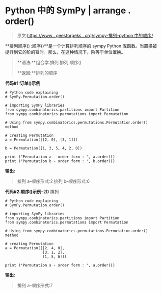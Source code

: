 # Python 中的 SymPy | arrange . order()

> 原文:[https://www . geesforgeks . org/sympy-排列-python 中的顺序/](https://www.geeksforgeeks.org/sympy-permutation-order-in-python/)

**排列顺序() :顺序()**是一个计算排列顺序的 sympy Python 库函数。当置换被提升到它的阶的幂时，那么，在这种情况下，阶等于单位置换。

> **语法:**组合学.排列.排列.顺序()
> 
> **返回:**排列的顺序

**代码#1:订单()示例**

```
# Python code explaining
# SymPy.Permutation.order()

# importing SymPy libraries
from sympy.combinatorics.partitions import Partition
from sympy.combinatorics.permutations import Permutation

# Using from sympy.combinatorics.permutations.Permutation.order() method 

# creating Permutation
a = Permutation([[2, 0], [3, 1]])

b = Permutation([1, 3, 5, 4, 2, 0])

print ("Permutation a - order form : ", a.order())
print ("Permutation b - order form : ", b.order())
```

**输出:**

> 排列 a–顺序形式:2
> 排列 b–顺序形式:6

**代码#2:顺序()示例**–2D 排列

```
# Python code explaining
# SymPy.Permutation.order()

# importing SymPy libraries
from sympy.combinatorics.partitions import Partition
from sympy.combinatorics.permutations import Permutation

# Using from sympy.combinatorics.permutations.Permutation.order() method 

# creating Permutation
a = Permutation([[2, 4, 0], 
                 [3, 1, 2],
                 [1, 5, 6]])

print ("Permutation a - order form : ", a.order())
```

**输出:**

> 排列 a–顺序形式:7